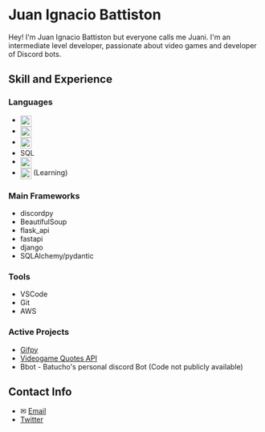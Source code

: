 # Juan Ignacio Battiston

Hey! I'm Juan Ignacio Battiston but everyone calls me Juani. I'm an intermediate level developer, passionate about video games and developer of Discord bots.

## Skill and Experience

### Languages 
- <img align="top" width="22px" src="https://raw.githubusercontent.com/jmnote/z-icons/master/svg/python.svg" style="max-width: 100%;">
- <img align="top" width="22px" src="https://raw.githubusercontent.com/jmnote/z-icons/master/svg/html.svg" style="max-width: 100%;">
- <img align="top" width="22px" src="https://raw.githubusercontent.com/jmnote/z-icons/master/svg/css.svg" style="max-width: 100%;">
- SQL
- <img align="top" width="22px" src="https://raw.githubusercontent.com/jmnote/z-icons/master/svg/javascript.svg" style="max-width: 100%;">
- <img align="top" width="22px" src="https://raw.githubusercontent.com/jmnote/z-icons/master/svg/cpp.svg" style="max-width: 100%;"> (Learning)
### Main Frameworks
- discordpy
- BeautifulSoup
- flask_api
- fastapi
- django
- SQLAlchemy/pydantic
### Tools
- VSCode
- Git
- AWS
### Active Projects
- [Gifpy](https://github.com/Batucho/gifpy)
- [Videogame Quotes API](https://github.com/Batucho/Videogame-Quotes-API)
- Bbot - Batucho's personal discord Bot (Code not publicly available)

## Contact Info

- ✉ [Email](mailto:juani.battiston2002@gmail.com)
- [Twitter](https://twitter.com/Juani_Battiston)
